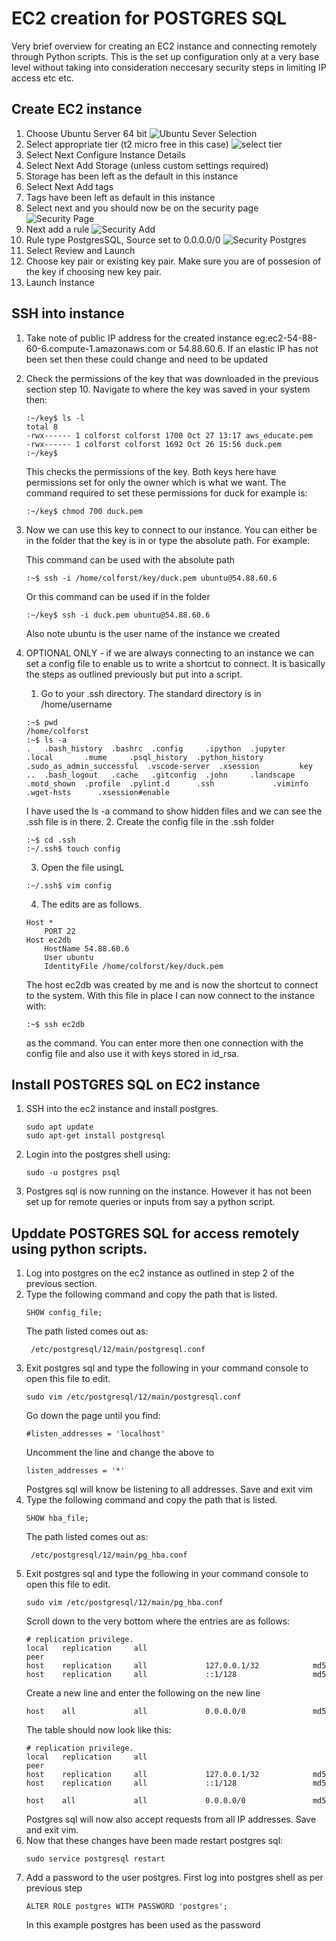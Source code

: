 # EC2 creation for POSTGRES SQL

Very brief overview for creating an EC2 instance and connecting remotely through Python scripts. This is the set up configuration only at a very base level without taking into consideration neccesary security steps in limiting IP access etc etc.

## Create EC2 instance

1. Choose Ubuntu Server 64 bit
![Ubuntu Sever Selection](docs/sever_selection.JPG)
2. Select appropriate tier (t2 micro free in this case) 
![select tier](docs/configuration_size.JPG)
3. Select Next Configure Instance Details
4. Select Next Add Storage (unless custom settings required)
5. Storage has been left as the default in this instance
6. Select Next Add tags
7. Tags have been left as default in this instance
8. Select next and you should now be on the security page
![Security Page](docs/security_page.JPG)
9. Next add a rule
![Security Add](docs/security_page_add_rule.JPG) 
10.  Rule type PostgresSQL, Source set to 0.0.0.0/0
![Security Postgres](docs/security_page_postgres.JPG)
11. Select Review and Launch
12. Choose key pair or existing key pair. Make sure you are of possesion of the key if choosing new key pair.
13. Launch Instance

## SSH into instance

1. Take note of public IP address for the created instance eg:ec2-54-88-60-6.compute-1.amazonaws.com or 54.88.60.6. If an elastic IP has not been set then these could change and need to be updated
2. Check the permissions of the key that was downloaded in the previous section step 10. Navigate to where the key was saved in your system then:
    ```
    :~/key$ ls -l
    total 8
    -rwx------ 1 colforst colforst 1700 Oct 27 13:17 aws_educate.pem
    -rwx------ 1 colforst colforst 1692 Oct 26 15:56 duck.pem
    :~/key$
    ```
    This checks the permissions of the key. Both keys here have permissions set for only the owner which is what we want. The command required to set these permissions for duck for example is:

    ```
    :~/key$ chmod 700 duck.pem
    ```
3. Now we can use this key to connect to our instance. You can either be in the folder that the key is in or type the absolute path. For example:

   This command can be used with the absolute path
    ```
    :~$ ssh -i /home/colforst/key/duck.pem ubuntu@54.88.60.6
    ```
    Or this command can be used if in the folder
    ```
    :~/key$ ssh -i duck.pem ubuntu@54.88.60.6
    ```
   Also note ubuntu is the user name of the instance we created

4. OPTIONAL ONLY - if we are always connecting to an instance we can set a config file to enable us to write a shortcut to connect. It is basically the steps as outlined previously but put into a script. 
   1. Go to your .ssh directory. The standard directory is in /home/username
   ```
   :~$ pwd
   /home/colforst
   :~$ ls -a
   .   .bash_history  .bashrc  .config     .ipython  .jupyter    .local       .mume     .psql_history  .python_history  .sudo_as_admin_successful  .vscode-server  .xsession         key
   ..  .bash_logout   .cache   .gitconfig  .john     .landscape  .motd_shown  .profile  .pylint.d      .ssh             .viminfo                   .wget-hsts      .xsession#enable
   ```
   I have used the ls -a command to show hidden files and we can see the .ssh file is in there.
   2. Create the config file in the .ssh folder
   ```
   :~$ cd .ssh
   :~/.ssh$ touch config
   ```
   3. Open the file usingL
   ```
   :~/.ssh$ vim config
   ```
   4. The edits are as follows.
   ```
   Host *
       PORT 22
   Host ec2db
       HostName 54.88.60.6
       User ubuntu
       IdentityFile /home/colforst/key/duck.pem
   ```
   The host ec2db was created by me and is now the shortcut to connect to the system. With this file in place I can now connect to the instance with:

   ```
   :~$ ssh ec2db
   ```
   as the command. You can enter more then one connection with the config file and also use it with keys stored in id_rsa.

## Install POSTGRES SQL on EC2 instance

1. SSH into the ec2 instance and install postgres.
   ```
   sudo apt update
   sudo apt-get install postgresql
   ```
2. Login into the postgres shell using:
   ```
   sudo -u postgres psql
   ```
3. Postgres sql is now running on the instance. However it has not been set up for remote queries or inputs from say a python script.

## Upddate POSTGRES SQL for access remotely using python scripts.

1. Log into postgres on the ec2 instance as outlined in step 2 of the previous section.
2. Type the following command and copy the path that is listed.
   ```
   SHOW config_file;
   ```
   The path listed comes out as:
   ```
    /etc/postgresql/12/main/postgresql.conf
   ```
3. Exit postgres sql and type the following in your command console to open this file to edit.
   ```
   sudo vim /etc/postgresql/12/main/postgresql.conf
   ```
   Go down the page until you find:
   ```
   #listen_addresses = 'localhost'
   ```
   Uncomment the line and change the above to
   ```
   listen_addresses = '*'
   ```
   Postgres sql will know be listening to all addresses. Save and exit vim
4. Type the following command and copy the path that is listed.
   ```
   SHOW hba_file;
   ```
   The path listed comes out as:
   ```
    /etc/postgresql/12/main/pg_hba.conf
   ```
5. Exit postgres sql and type the following in your command console to open this file to edit.
   ```
   sudo vim /etc/postgresql/12/main/pg_hba.conf
   ```
   Scroll down to the very bottom where the entries are as follows:
   ```
   # replication privilege.
   local   replication     all                                     peer
   host    replication     all             127.0.0.1/32            md5
   host    replication     all             ::1/128                 md5
   ```
   Create a new line and enter the following on the new line
   ```
   host    all             all             0.0.0.0/0               md5
   ```
   The table should now look like this:
   ```
   # replication privilege.
   local   replication     all                                     peer
   host    replication     all             127.0.0.1/32            md5
   host    replication     all             ::1/128                 md5

   host    all             all             0.0.0.0/0               md5
   ```
   Postgres sql will now also accept requests from all IP addresses. Save and exit vim.
6. Now that these changes have been made restart postgres sql:
   ```
   sudo service postgresql restart
   ```
7. Add a password to the user postgres. First log into postgres shell as per previous step
   ```
   ALTER ROLE postgres WITH PASSWORD 'postgres';
   ```
   In this example postgres has been used as the password

